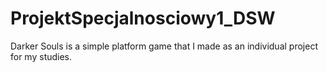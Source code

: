 # ProjektSpecjalnosciowy1_DSW
Darker Souls is a simple platform game that I made as an individual project for my studies.
